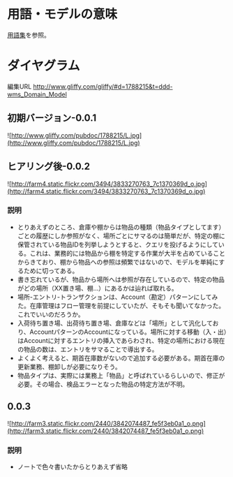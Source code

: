 # 用語・モデルの意味 #
[用語集](Glossary.md)を参照。

# ダイヤグラム #
編集URL http://www.gliffy.com/gliffy/#d=1788215&t=ddd-wms_Domain_Model

## 初期バージョン-0.0.1 ##
![http://www.gliffy.com/pubdoc/1788215/L.jpg](http://www.gliffy.com/pubdoc/1788215/L.jpg)

## ヒアリング後-0.0.2 ##
![http://farm4.static.flickr.com/3494/3833270763_7c1370369d_o.jpg](http://farm4.static.flickr.com/3494/3833270763_7c1370369d_o.jpg)

### 説明 ###
  * とりあえずのところ、倉庫や棚からは物品の種類（物品タイプとしてます）ごとの履歴にしか参照がなく、場所ごとにサマるのは簡単だが、特定の棚に保管されている物品IDを列挙しようとすると、クエリを投げるようにしている。これは、業務的には物品から棚を特定する作業が大半を占めていることからきており、棚から物品への参照は頻繁ではないので、モデルを単純にするために切ってある。
  * 書き忘れているが、物品から場所へは参照が存在しているので、特定の物品がどの場所（XX置き場、棚...）にあるかは辿れば取れる。
  * 場所-エントリ-トランザクションは、Account（勘定）パターンにしてみた。在庫管理はフロー管理を前提にしていたが、そもそも聞いてなかった。これでいいのだろうか。
  * 入荷待ち置き場、出荷待ち置き場、倉庫などは「場所」として汎化しており、AccountパターンのAccountになっている。場所に対する移動（入・出）はAccountに対するエントリの挿入であらわされ、特定の場所における現在の物品の数は、エントリをサマることで導出する。
  * よくよく考えると、期首在庫数がないので追加する必要がある。期首在庫の更新業務、棚卸しが必要になりそう。
  * 物品タイプは、実際には業務上「物品」と呼ばれているらしいので、修正が必要。その場合、検品エラーとなった物品の特定方法が不明。

## 0.0.3 ##
![http://farm3.static.flickr.com/2440/3842074487_fe5f3eb0a1_o.png](http://farm3.static.flickr.com/2440/3842074487_fe5f3eb0a1_o.png)

### 説明 ###
  * ノートで色々書いたからとりあえず省略